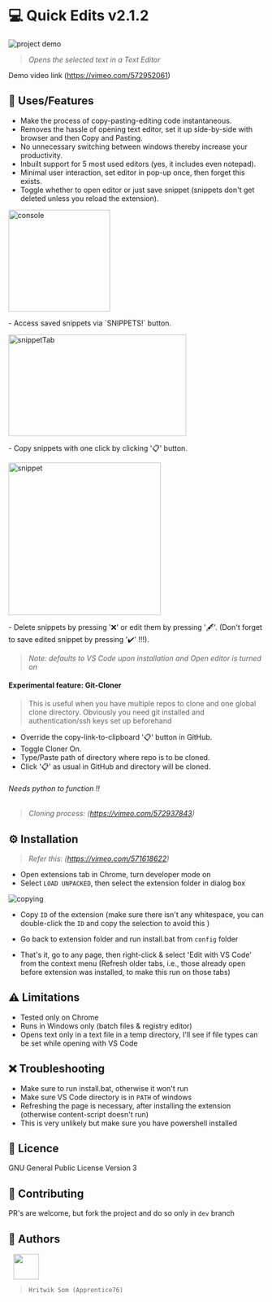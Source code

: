 # 💻 Quick Edits v2.1.2
![project demo](https://imgur.com/qPliNEN.gif)
> _Opens the selected text in a Text Editor_

Demo video link (https://vimeo.com/572952061)

## 🎉 Uses/Features

-   Make the process of copy-pasting-editing code instantaneous.
-   Removes the hassle of opening text editor, set it up side-by-side with browser and then Copy and Pasting.
-   No unnecessary switching between windows thereby increase your productivity.
-   Inbuilt support for 5 most used editors (yes, it includes even notepad).
-   Minimal user interaction, set editor in pop-up once, then forget this exists.
-   Toggle whether to open editor or just save snippet (snippets don't get deleted unless you reload the extension).
<p>
<img src="https://imgur.com/ludRjxJ.jpg" alt="console" height="200"/>
</p>
-   Access saved snippets via `SNIPPETS!` button.
<p>
<img src="https://imgur.com/s0qNAVA.jpg" alt="snippetTab" height="200" width="350"/>
</p>
-   Copy snippets with one click by clicking '📋' button.
<p>
<img src="https://imgur.com/GhrcxBR.jpg" alt="snippet" height="300">
</p>
-   Delete snippets by pressing '❌'  or edit them by pressing '🖋'. (Don't forget to save edited snippet by pressing '✔' !!!).

> _Note: defaults to VS Code upon installation and Open editor is turned on_

#### Experimental feature: Git-Cloner
> This is useful when you have multiple repos to clone and one global clone directory. 
> Obviously you need git installed and authentication/ssh keys set up beforehand

- Override the copy-link-to-clipboard '📋' button in GitHub.
- Toggle Cloner On.
- Type/Paste path of directory where repo is to be cloned.
- Click '📋' as usual in GitHub and directory will be cloned.
######  _Needs python to function !!_

> _Cloning process: (https://vimeo.com/572937843)_

## ⚙ Installation

>   _Refer this: (https://vimeo.com/571618622)_
-   Open extensions tab in Chrome, turn developer mode on
-   Select `LOAD UNPACKED`, then select the extension folder in dialog box

![copying](https://i.imgur.com/ZehlbXg.gif)

-   Copy `ID` of the extension (make sure there isn't any whitespace, you can double-click the `ID` and copy the selection to avoid this )

-   Go back to extension folder and run install.bat from `config` folder
-   That's it, go to any page, then right-click & select 'Edit with VS Code' from the context menu (Refresh older tabs, i.e., those already open before extension was installed, to make this run on those tabs)

## ⚠ Limitations

-   Tested only on Chrome
-   Runs in Windows only (batch files & registry editor)
-   Opens text only in a text file in a temp directory, I'll see if file types can be set while opening with VS Code

## ❌ Troubleshooting

-   Make sure to run install.bat, otherwise it won't run
-   Make sure VS Code directory is in `PATH` of windows
-   Refreshing the page is necessary, after installing the extension (otherwise content-script doesn't run)
-   This is very unlikely but make sure you have powershell installed

## 📝 Licence

GNU General Public License Version 3

## 🥳 Contributing

PR's are welcome, but fork the project and do so only in `dev` branch

## 👻 Authors
<img style="margin: auto 10px" width="50" height="50" src="https://imgur.com/lEfOiEa.jpg" />

> `Hritwik Som (Apprentice76)`